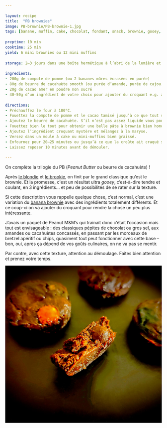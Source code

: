 ```yaml
---

layout: recipe
title:  "PB brownies"
image: PB-brownie/PB-brownie-1.jpg
tags: [banane, muffin, cake, chocolat, fondant, snack, brownie, gooey, compote de pomme, cacao, beurre de cacahète, peanut butter, PB, 3 ingrédients]

preptime: 10 min
cooktime: 25 min
yield: 6 mini brownies ou 12 mini muffins

storage: 2–3 jours dans une boîte hermétique à l’abri de la lumière et de la chaleur. 5 jours au frigo. 2 mois au congélateur.

ingredients:
- 200g de compote de pomme (ou 2 bananes mûres écrasées en purée)
- 80g de beurre de cacahuète smooth (ou purée d’amande, purée de cajou, etc. si allergie)
- 20g de cacao amer en poudre non sucré
- 40–50g d’un ingrédient de votre choix pour ajouter du croquant e.g. amandes, cacahuètes, M&M’s, bretzel apéritif, etc.

directions:
- Préchauffez le four à 180°C.
- Fouettez la compote de pomme et le cacao tamisé jusqu’à ce que tout soit lisse et qu’il n’y ait plus de grumeau.
- Ajoutez le beurre de cacahuète. S’il n’est pas assez liquide vous pouvez le passer quelques secondes au micro-ondes.
- Fouettez bien le tout pour obtenir une belle pâte à brownie bien homogène.
- Ajoutez l’ingrédient croquant mystère et mélangez à la maryse.
- Versez dans un moule à cake ou mini-muffins bien graissé.
- Enfournez pour 20–25 minutes ou jusqu’à ce que la croûte ait craqué sur le dessus et qu’un cure-dent inséré au centre ressorte avec un peu de pâte encore humide.
- Laissez reposer 10 minutes avant de démouler.

---
```


On complète la trilogie du PB (<i lang="en">Peanut Butter</i> ou beurre de cacahuète)&nbsp;! 

Après [le blondie](PBB-blondies.html) et [le brookie](PBB-brookie.html), on finit par le grand classique qu’est le brownie. Et la promesse, c'est un résultat ultra <i lang="en">gooey</i>, c’est-à-dire tendre et coulant, en 3 ingrédients… et peu de possibilités de se rater sur la texture.

Si cette description vous rappelle quelque chose, c’est normal, c’est une variation du [banana brownie](banana-brownies.html) avec des ingrédients totalement différents. Et ce coup-ci on va ajouter du croquant pour rendre la chose un peu plus intéressante. 

J’avais un paquet de Peanut M&M’s qui trainait donc c’était l’occasion mais tout est envisageable&nbsp;: des classiques pépites de chocolat ou gros sel, aux amandes ou cacahuètes concassés, en passant par les morceaux de bretzel apéritif ou chips, quasiment tout peut fonctionner avec cette base – bon, oui, après ça dépend de vos goûts culinaires, on ne va pas se mentir.

Par contre, avec cette texture, attention au démoulage. Faites bien attention et prenez votre temps. 

![La texture et coulante voire gluante, et c'est quasiment impossible de ne pas obtenir le résultat escompté. Pour ajouter du croquant, on a utilisé des M&M’s Peanut dans cette version.](../images/PB-brownie/PB-brownie-2.jpg) 